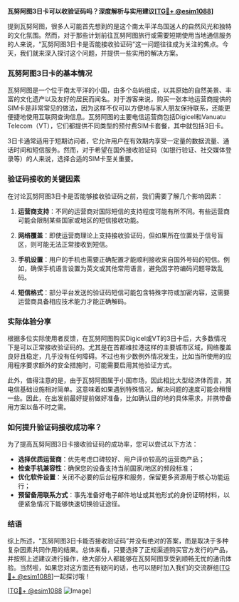 **瓦努阿图3日卡可以收验证码吗？深度解析与实用建议[[TG💪+ @esim1088](https://t.me/s/esim1088)]**

提到瓦努阿图，很多人可能首先想到的是这个南太平洋岛国迷人的自然风光和独特的文化氛围。然而，对于那些计划前往瓦努阿图旅行或需要短期使用当地通信服务的人来说，“瓦努阿图3日卡是否能接收验证码”这一问题往往成为关注的焦点。今天，我们就来深入探讨这个问题，并提供一些实用的解决方案。

### 瓦努阿图3日卡的基本情况

瓦努阿图是一个位于南太平洋的小国，由多个岛屿组成，以其原始的自然美景、丰富的文化遗产以及友好的居民而闻名。对于游客来说，购买一张本地运营商提供的SIM卡是非常常见的做法，因为这样不仅可以方便地与家人朋友保持联系，还能更便捷地使用互联网查询信息。瓦努阿图的主要电信运营商包括Digicel和Vanuatu Telecom（VT），它们都提供不同类型的预付费SIM卡套餐，其中就包括3日卡。

3日卡通常适用于短期访问者，它允许用户在有效期内享受一定量的数据流量、通话时间和短信服务。然而，对于希望在国外接收验证码（如银行验证、社交媒体登录等）的人来说，选择合适的SIM卡至关重要。

### 验证码接收的关键因素

在讨论瓦努阿图3日卡是否能够接收验证码之前，我们需要了解几个影响因素：

1. **运营商支持**：不同的运营商对国际短信的支持程度可能有所不同。有些运营商可能会限制某些国家或地区的短信接收功能。
   
2. **网络覆盖**：即使运营商理论上支持接收验证码，但如果所在位置处于信号盲区，则可能无法正常接收到短信。

3. **手机设置**：用户的手机也需要正确配置才能顺利接收来自国外号码的短信。例如，确保手机语言设置为英文或其他常用语言，避免因字符编码问题导致乱码。

4. **短信格式**：部分平台发送的验证码短信可能包含特殊字符或加密内容，这需要运营商具备相应技术能力才能正确解码。

### 实际体验分享

根据多位实际使用者反馈，在瓦努阿图购买Digicel或VT的3日卡后，大多数情况下是可以正常接收验证码的。尤其是在首都维拉港这样的主要城市区域，网络覆盖良好且稳定，几乎没有任何障碍。不过也有少数例外情况发生，比如当所使用的应用程序要求额外的安全措施时，可能需要启用其他验证方式。

此外，值得注意的是，由于瓦努阿图属于小国市场，因此相比大型经济体而言，其电信基础设施相对简单。这意味着如果遇到特殊情况，解决问题的速度可能会稍慢一些。因此，在出发前最好提前做好准备，比如确认目的地的具体需求，并携带备用方案以备不时之需。

### 如何提升验证码接收成功率？

为了提高瓦努阿图3日卡接收验证码的成功率，您可以尝试以下方法：

- **选择优质运营商**：优先考虑口碑较好、用户评价较高的运营商产品；
- **检查手机兼容性**：确保您的设备支持当前国家/地区的频段标准；
- **优化软件设置**：关闭不必要的后台程序和服务，保留更多资源用于核心功能运行；
- **预留备用联系方式**：事先准备好电子邮件地址或其他形式的身份证明材料，以便紧急情况下能够快速切换验证途径。

### 结语

综上所述，“瓦努阿图3日卡能否接收验证码”并没有绝对的答案，而是取决于多种复杂因素共同作用的结果。总体来看，只要选择了正规渠道购买官方发行的产品，并按照上述建议进行操作，绝大部分人都能够在瓦努阿图享受到顺畅无忧的通讯体验。当然啦，如果您对这方面还有疑问的话，也可以随时加入我们的交流群组[[TG💪+ @esim1088](https://t.me/s/esim1088)]一起探讨哦！

[[TG💪+ @esim1088](https://t.me/s/esim1088) ![Image](https://i.postimg.cc/4NQfJmqS/Snipaste-2025-05-13-00-14-12.png)]